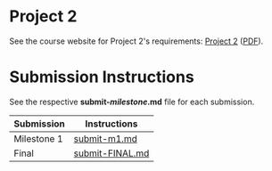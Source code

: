 # Project 2

See the course website for Project 2's requirements: [Project 2](https://github.coecis.cornell.edu/info2300-sp2019/info2300-sp2019-website/blob/master/assignments/project-2/project-2.md) ([PDF](https://github.coecis.cornell.edu/info2300-sp2019/info2300-sp2019-website/blob/master/assignments/project-2/project-2.pdf)).

# Submission Instructions

See the respective **submit-_milestone_.md** file for each submission.

| Submission  | Instructions                       |
| ----------- | ---------------------------------- |
| Milestone 1 | [submit-m1.md](submit-m1.md)       |
| Final       | [submit-FINAL.md](submit-FINAL.md) |
